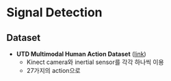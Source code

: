 # Signal Detection

## Dataset
* **UTD Multimodal Human Action Dataset** ([link](https://personal.utdallas.edu/~kehtar/UTD-MHAD.html))
  - Kinect camera와 inertial sensor를 각각 하나씩 이용
  - 27가지의 action으로 
